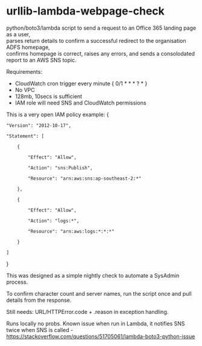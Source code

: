 # urllib-lambda-webpage-check
python/boto3/lambda script to send a request to an Office 365 landing page as a user, \
parses return details to confirm a successful redirect to the organisation ADFS homepage, \
confirms homepage is correct, raises any errors, and sends a consolodated report to an AWS SNS topic.

Requirements:
- CloudWatch cron trigger every minute { 0/1 * * * ? * }
- No VPC
- 128mb, 10secs is sufficient
- IAM role will need SNS and CloudWatch permissions

This is a very open IAM policy example:
{

    
    "Version": "2012-10-17",
    
    "Statement": [
    
        {
        
            "Effect": "Allow",
            
            "Action": "sns:Publish",
            
            "Resource": "arn:aws:sns:ap-southeast-2:*"
            
        },
        
        {
        
            "Effect": "Allow",
            
            "Action": "logs:*",
            
            "Resource": "arn:aws:logs:*:*:*"
            
        }
        
    ]
    
} 


This was designed as a simple nightly check to automate a SysAdmin process.

To confirm character count and server names, run the script once and pull details from the response.

Still needs: URL/HTTPError.code + .reason in exception handling.

Runs locally no probs. Known issue when run in Lambda, it notifies SNS twice when SNS is called - https://stackoverflow.com/questions/51705061/lambda-boto3-python-issue
